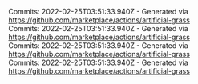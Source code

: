 Commits: 2022-02-25T03:51:33.940Z - Generated via https://github.com/marketplace/actions/artificial-grass
<br>
Commits: 2022-02-25T03:51:33.940Z - Generated via https://github.com/marketplace/actions/artificial-grass
<br>
Commits: 2022-02-25T03:51:33.940Z - Generated via https://github.com/marketplace/actions/artificial-grass
<br>
Commits: 2022-02-25T03:51:33.940Z - Generated via https://github.com/marketplace/actions/artificial-grass
<br>

